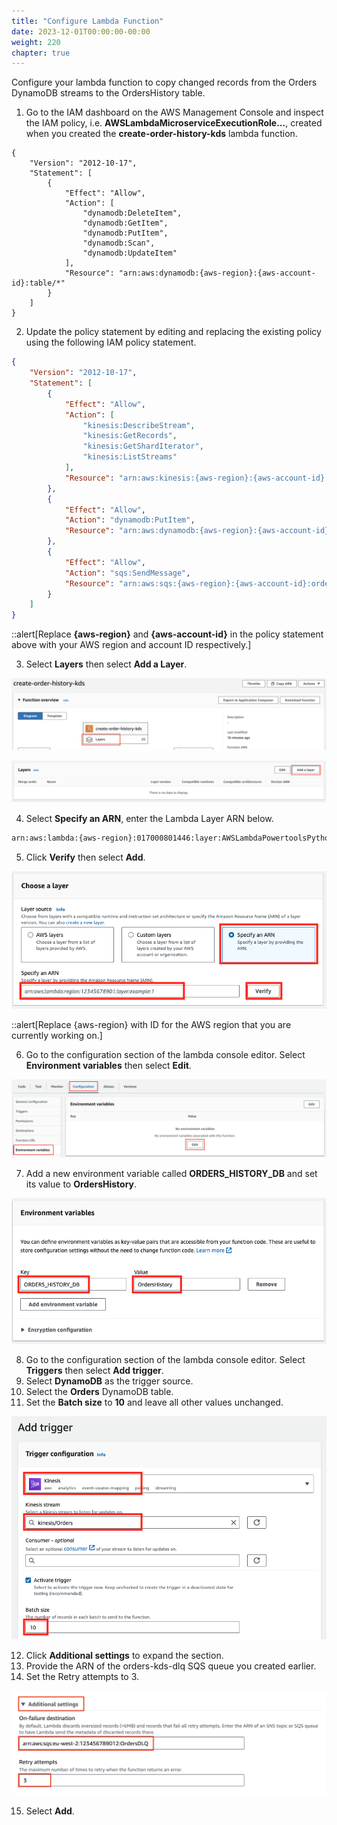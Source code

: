```yaml
---
title: "Configure Lambda Function"
date: 2023-12-01T00:00:00-00:00
weight: 220
chapter: true
---
```


Configure your lambda function to copy changed records from the Orders DynamoDB streams to the OrdersHistory table.

1. Go to the IAM dashboard on the AWS Management Console and inspect the IAM policy, i.e. **AWSLambdaMicroserviceExecutionRole...**, created when you created the **create-order-history-kds** lambda function.

```
{
    "Version": "2012-10-17",
    "Statement": [
        {
            "Effect": "Allow",
            "Action": [
                "dynamodb:DeleteItem",
                "dynamodb:GetItem",
                "dynamodb:PutItem",
                "dynamodb:Scan",
                "dynamodb:UpdateItem"
            ],
            "Resource": "arn:aws:dynamodb:{aws-region}:{aws-account-id}:table/*"
        }
    ]
}
```

2. Update the policy statement by editing and replacing the existing policy using the following IAM policy statement. 

```json
{
    "Version": "2012-10-17",
    "Statement": [
        {
            "Effect": "Allow",
            "Action": [
                "kinesis:DescribeStream",
                "kinesis:GetRecords",
                "kinesis:GetShardIterator",
                "kinesis:ListStreams"
            ],
            "Resource": "arn:aws:kinesis:{aws-region}:{aws-account-id}:stream/Orders"
        },
        {
            "Effect": "Allow",
            "Action": "dynamodb:PutItem",
            "Resource": "arn:aws:dynamodb:{aws-region}:{aws-account-id}:table/OrdersHistory"
        },
        {
            "Effect": "Allow",
            "Action": "sqs:SendMessage",
            "Resource": "arn:aws:sqs:{aws-region}:{aws-account-id}:orders-kds-dlq"
        }
    ]
}
```

::alert[Replace **{aws-region}** and **{aws-account-id}** in the policy statement above with your AWS region and account ID respectively.]

3. Select **Layers** then select **Add a Layer**.

![AWS Lambda function console](/static/images/change-data-capture/ex2/select-layer.png)

![AWS Lambda function console](/static/images/change-data-capture/ex2/add-layer.png)

4. Select **Specify an ARN**, enter the Lambda Layer ARN below.

```bash
arn:aws:lambda:{aws-region}:017000801446:layer:AWSLambdaPowertoolsPythonV2:58
```

5. Click **Verify** then select **Add**. 

![AWS Lambda function console](/static/images/change-data-capture/ex1/specify-layer.png)

::alert[Replace {aws-region} with ID for the AWS region that you are currently working on.]

6. Go to the configuration section of the lambda console editor. Select **Environment variables** then select **Edit**.

![AWS Lambda function console](/static/images/change-data-capture/ex1/edit-env-var.png) 

7. Add a new environment variable called **ORDERS_HISTORY_DB** and set its value to **OrdersHistory**.

![AWS Lambda function console](/static/images/change-data-capture/ex1/new-env-var.png) 

8. Go to the configuration section of the lambda console editor. Select **Triggers** then select **Add trigger**.
9. Select **DynamoDB** as the trigger source.
10. Select the **Orders** DynamoDB table.
11. Set the **Batch size** to **10** and leave all other values unchanged.

![AWS Lambda function console](/static/images/change-data-capture/ex2/trigger.png) 

12. Click **Additional settings** to expand the section.
13. Provide the ARN of the orders-kds-dlq SQS queue you created earlier.
14. Set the Retry attempts to 3.

![AWS Lambda function console](/static/images/change-data-capture/ex2/trigger-settings.png) 

15. Select **Add**.

